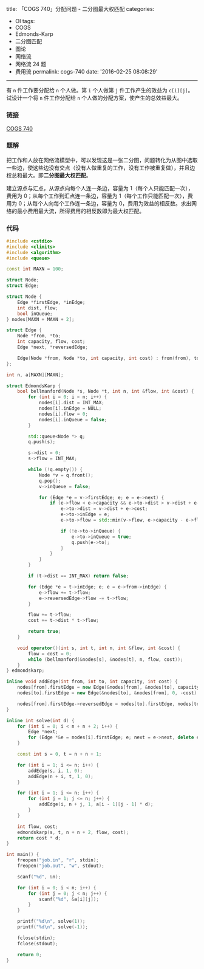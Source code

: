 title: 「COGS 740」分配问题 - 二分图最大权匹配
categories:
  - OI
tags:
  - COGS
  - Edmonds-Karp
  - 二分图匹配
  - 图论
  - 网络流
  - 网络流 24 题
  - 费用流
permalink: cogs-740
date: '2016-02-25 08:08:29'
---

有 `n` 件工作要分配给 `n` 个人做。第 `i` 个人做第 `j` 件工作产生的效益为 `c[i][j]`。试设计一个将 `n` 件工作分配给 `n` 个人做的分配方案，使产生的总效益最大。

<!-- more -->

### 链接

[COGS 740](http://cogs.top/cogs/problem/problem.php?pid=740)

### 题解

把工作和人放在网络流模型中，可以发现这是一张二分图，问题转化为从图中选取一些边，使这些边没有交点（没有人做重复的工作，没有工作被重复做），并且边权总和最大。即**二分图最大权匹配**。

建立源点与汇点，从源点向每个人连一条边，容量为 1（每个人只能匹配一次），费用为 0；从每个工作到汇点连一条边，容量为 1（每个工作只能匹配一次），费用为 0；从每个人向每个工作连一条边，容量为 0，费用为效益的相反数。求出网络的最小费用最大流，所得费用的相反数即为最大权匹配。

### 代码

```cpp
#include <cstdio>
#include <climits>
#include <algorithm>
#include <queue>

const int MAXN = 100;

struct Node;
struct Edge;

struct Node {
    Edge *firstEdge, *inEdge;
    int dist, flow;
    bool inQueue;
} nodes[MAXN + MAXN + 2];

struct Edge {
    Node *from, *to;
    int capacity, flow, cost;
    Edge *next, *reversedEdge;

    Edge(Node *from, Node *to, int capacity, int cost) : from(from), to(to), next(from->firstEdge), capacity(capacity), flow(0), cost(cost) {}
};

int n, a[MAXN][MAXN];

struct EdmondsKarp {
    bool bellmanford(Node *s, Node *t, int n, int &flow, int &cost) {
        for (int i = 0; i < n; i++) {
            nodes[i].dist = INT_MAX;
            nodes[i].inEdge = NULL;
            nodes[i].flow = 0;
            nodes[i].inQueue = false;
        }

        std::queue<Node *> q;
        q.push(s);

        s->dist = 0;
        s->flow = INT_MAX;

        while (!q.empty()) {
            Node *v = q.front();
            q.pop();
            v->inQueue = false;

            for (Edge *e = v->firstEdge; e; e = e->next) {
                if (e->flow < e->capacity && e->to->dist > v->dist + e->cost) {
                    e->to->dist = v->dist + e->cost;
                    e->to->inEdge = e;
                    e->to->flow = std::min(v->flow, e->capacity - e->flow);

                    if (!e->to->inQueue) {
                        e->to->inQueue = true;
                        q.push(e->to);
                    }
                }
            }
        }

        if (t->dist == INT_MAX) return false;

        for (Edge *e = t->inEdge; e; e = e->from->inEdge) {
            e->flow += t->flow;
            e->reversedEdge->flow -= t->flow;
        }

        flow += t->flow;
        cost += t->dist * t->flow;

        return true;
    }

    void operator()(int s, int t, int n, int &flow, int &cost) {
        flow = cost = 0;
        while (bellmanford(&nodes[s], &nodes[t], n, flow, cost));
    }
} edmondskarp;

inline void addEdge(int from, int to, int capacity, int cost) {
    nodes[from].firstEdge = new Edge(&nodes[from], &nodes[to], capacity, cost);
    nodes[to].firstEdge = new Edge(&nodes[to], &nodes[from], 0, -cost);

    nodes[from].firstEdge->reversedEdge = nodes[to].firstEdge, nodes[to].firstEdge->reversedEdge = nodes[from].firstEdge;
}

inline int solve(int d) {
    for (int i = 0; i < n + n + 2; i++) {
        Edge *next;
        for (Edge *&e = nodes[i].firstEdge; e; next = e->next, delete e, e = next);
    }

    const int s = 0, t = n + n + 1;

    for (int i = 1; i <= n; i++) {
        addEdge(s, i, 1, 0);
        addEdge(n + i, t, 1, 0);
    }

    for (int i = 1; i <= n; i++) {
        for (int j = 1; j <= n; j++) {
            addEdge(i, n + j, 1, a[i - 1][j - 1] * d);
        }
    }

    int flow, cost;
    edmondskarp(s, t, n + n + 2, flow, cost);
    return cost * d;
}

int main() {
    freopen("job.in", "r", stdin);
    freopen("job.out", "w", stdout);

    scanf("%d", &n);

    for (int i = 0; i < n; i++) {
        for (int j = 0; j < n; j++) {
            scanf("%d", &a[i][j]);
        }
    }

    printf("%d\n", solve(1));
    printf("%d\n", solve(-1));

    fclose(stdin);
    fclose(stdout);

    return 0;
}
```